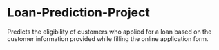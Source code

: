 # Loan-Prediction-Project

Predicts the eligibility of customers who applied for a loan based on the customer information provided while filling the online application form. 
